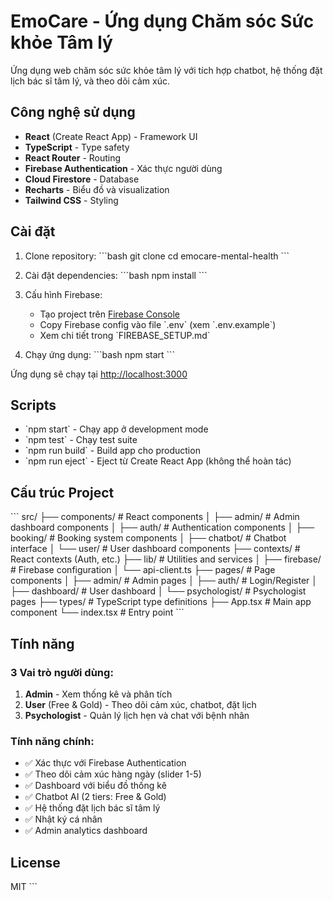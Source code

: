 # EmoCare - Ứng dụng Chăm sóc Sức khỏe Tâm lý

Ứng dụng web chăm sóc sức khỏe tâm lý với tích hợp chatbot, hệ thống đặt lịch bác sĩ tâm lý, và theo dõi cảm xúc.

## Công nghệ sử dụng

- **React** (Create React App) - Framework UI
- **TypeScript** - Type safety
- **React Router** - Routing
- **Firebase Authentication** - Xác thực người dùng
- **Cloud Firestore** - Database
- **Recharts** - Biểu đồ và visualization
- **Tailwind CSS** - Styling

## Cài đặt

1. Clone repository:
\`\`\`bash
git clone <repository-url>
cd emocare-mental-health
\`\`\`

2. Cài đặt dependencies:
\`\`\`bash
npm install
\`\`\`

3. Cấu hình Firebase:
   - Tạo project trên [Firebase Console](https://console.firebase.google.com/)
   - Copy Firebase config vào file \`.env\` (xem \`.env.example\`)
   - Xem chi tiết trong \`FIREBASE_SETUP.md\`

4. Chạy ứng dụng:
\`\`\`bash
npm start
\`\`\`

Ứng dụng sẽ chạy tại [http://localhost:3000](http://localhost:3000)

## Scripts

- \`npm start\` - Chạy app ở development mode
- \`npm test\` - Chạy test suite
- \`npm run build\` - Build app cho production
- \`npm run eject\` - Eject từ Create React App (không thể hoàn tác)

## Cấu trúc Project

\`\`\`
src/
├── components/        # React components
│   ├── admin/        # Admin dashboard components
│   ├── auth/         # Authentication components
│   ├── booking/      # Booking system components
│   ├── chatbot/      # Chatbot interface
│   └── user/         # User dashboard components
├── contexts/         # React contexts (Auth, etc.)
├── lib/             # Utilities and services
│   ├── firebase/    # Firebase configuration
│   └── api-client.ts
├── pages/           # Page components
│   ├── admin/       # Admin pages
│   ├── auth/        # Login/Register
│   ├── dashboard/   # User dashboard
│   └── psychologist/ # Psychologist pages
├── types/           # TypeScript type definitions
├── App.tsx          # Main app component
└── index.tsx        # Entry point
\`\`\`

## Tính năng

### 3 Vai trò người dùng:
1. **Admin** - Xem thống kê và phân tích
2. **User** (Free & Gold) - Theo dõi cảm xúc, chatbot, đặt lịch
3. **Psychologist** - Quản lý lịch hẹn và chat với bệnh nhân

### Tính năng chính:
- ✅ Xác thực với Firebase Authentication
- ✅ Theo dõi cảm xúc hàng ngày (slider 1-5)
- ✅ Dashboard với biểu đồ thống kê
- ✅ Chatbot AI (2 tiers: Free & Gold)
- ✅ Hệ thống đặt lịch bác sĩ tâm lý
- ✅ Nhật ký cá nhân
- ✅ Admin analytics dashboard

## License

MIT
\`\`\`
